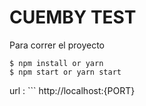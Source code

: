 # CUEMBY TEST 


Para correr el proyecto 


```
$ npm install or yarn
$ npm start or yarn start
```

url :
    ```
    http://localhost:{PORT}

